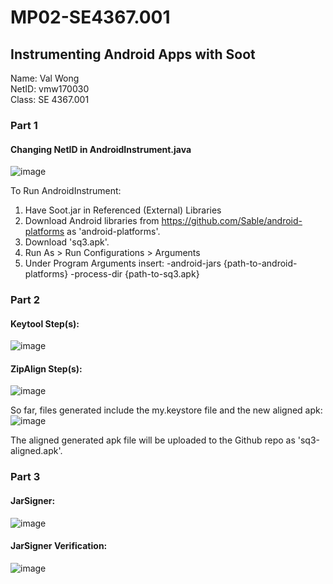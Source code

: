 # MP02-SE4367.001
## Instrumenting Android Apps with Soot

Name: Val Wong\
NetID: vmw170030\
Class: SE 4367.001

### Part 1
#### Changing NetID in AndroidInstrument.java
![image](https://user-images.githubusercontent.com/60763350/116766959-dffcd280-a9f2-11eb-865a-dc3ccacf464d.png)

To Run AndroidInstrument:
1. Have Soot.jar in Referenced (External) Libraries
2. Download Android libraries from https://github.com/Sable/android-platforms as 'android-platforms'.
3. Download 'sq3.apk'.
4. Run As > Run Configurations > Arguments 
5. Under Program Arguments insert:
-android-jars {path-to-android-platforms} -process-dir {path-to-sq3.apk}

### Part 2
#### Keytool Step(s):
![image](https://user-images.githubusercontent.com/60763350/116766904-9613ec80-a9f2-11eb-9554-6a31c8eccdb8.png)

#### ZipAlign Step(s):
![image](https://user-images.githubusercontent.com/60763350/116766942-c196d700-a9f2-11eb-806c-bfc4d064ba20.png)

So far, files generated include the my.keystore file and the new aligned apk:\
![image](https://user-images.githubusercontent.com/60763350/116768019-569cce80-a9f9-11eb-9e8c-11e36d028abd.png)

The aligned generated apk file will be uploaded to the Github repo as 'sq3-aligned.apk'.

### Part 3
#### JarSigner:
![image](https://user-images.githubusercontent.com/60763350/116767828-3a4c6200-a9f8-11eb-942b-4d882fa7a96b.png)

#### JarSigner Verification:
![image](https://user-images.githubusercontent.com/60763350/116767899-a4fd9d80-a9f8-11eb-896d-b1c631d2e58d.png)

